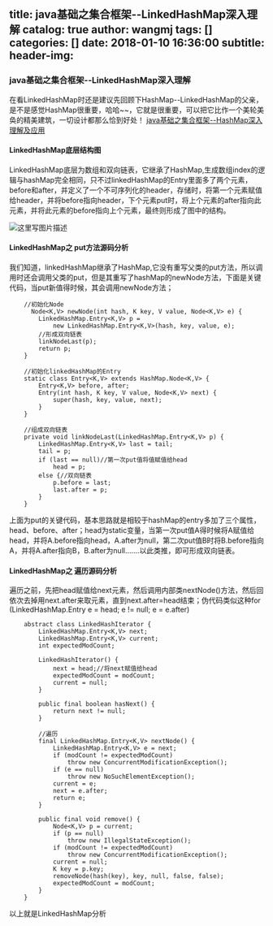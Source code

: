 title: java基础之集合框架--LinkedHashMap深入理解
catalog: true
author: wangmj
tags: []
categories: []
date: 2018-01-10 16:36:00
subtitle:
header-img:
---
### java基础之集合框架--LinkedHashMap深入理解
在看LinkedHashMap时还是建议先回顾下HashMap--LinkedHashMap的父亲，是不是感觉HashMap很重要，哈哈~~，它就是很重要，可以把它比作一个美轮美奂的精美建筑，一切设计都那么恰到好处！
[ java基础之集合框架--HashMap深入理解及应用](http://blog.csdn.net/wmj765/article/details/78427680)

#### LinkedHashMap底层结构图
LinkedHashMap底层为数组和双向链表，它继承了HashMap,生成数组index的逻辑与hashMap完全相同，只不过linkedHashMap的Entry里面多了两个元素，before和after，并定义了一个不可序列化的header，存储时，将第一个元素赋值给header，并将before指向header，下个元素put时，将上个元素的after指向此元素，并将此元素的before指向上个元素，最终则形成了图中的结构。

![这里写图片描述](http://img.blog.csdn.net/20171117161131083?watermark/2/text/aHR0cDovL2Jsb2cuY3Nkbi5uZXQvd21qNzY1/font/5a6L5L2T/fontsize/400/fill/I0JBQkFCMA==/dissolve/70/gravity/SouthEast)


#### LinkedHashMap之 put方法源码分析
我们知道，linkedHashMap继承了HashMap,它没有重写父类的put方法，所以调用时还会调用父类的put，但是其重写了hashMap的newNode方法，下面是关键代码，当put新值得时候，其会调用newNode方法；

```
	//初始化Node
      Node<K,V> newNode(int hash, K key, V value, Node<K,V> e) {
        LinkedHashMap.Entry<K,V> p =
            new LinkedHashMap.Entry<K,V>(hash, key, value, e);
        //形成双向链表
        linkNodeLast(p);
        return p;
    }

	//初始化linkedHashMap的Entry
    static class Entry<K,V> extends HashMap.Node<K,V> {
        Entry<K,V> before, after;
        Entry(int hash, K key, V value, Node<K,V> next) {
            super(hash, key, value, next);
        }
    }

	//组成双向链表
    private void linkNodeLast(LinkedHashMap.Entry<K,V> p) {
        LinkedHashMap.Entry<K,V> last = tail;
        tail = p;
        if (last == null)//第一次put值将值赋值给head
            head = p;
        else {//双向链表
            p.before = last;
            last.after = p;
        }
    }
```

上面为put的关键代码，基本思路就是相较于hashMap的entry多加了三个属性，head、before、after；head为static变量，当第一次put值A得时候将A赋值给head，并将A.before指向head，A.after为null，第二次put值B时将B.before指向A，并将A.after指向B，B.after为null.......以此类推，即可形成双向链表。

#### LinkedHashMap之 遍历源码分析

遍历之前，先把head赋值给next元素，然后调用内部类nextNode()方法，然后回依次去掉用next.after来取元素，直到next.after=head结束；伪代码类似这种for (LinkedHashMap.Entry e = head; e != null; e = e.after)

```
    abstract class LinkedHashIterator {
        LinkedHashMap.Entry<K,V> next;
        LinkedHashMap.Entry<K,V> current;
        int expectedModCount;

        LinkedHashIterator() {
            next = head;//将next赋值给head
            expectedModCount = modCount;
            current = null;
        }

        public final boolean hasNext() {
            return next != null;
        }

		//遍历
        final LinkedHashMap.Entry<K,V> nextNode() {
            LinkedHashMap.Entry<K,V> e = next;
            if (modCount != expectedModCount)
                throw new ConcurrentModificationException();
            if (e == null)
                throw new NoSuchElementException();
            current = e;
            next = e.after;
            return e;
        }

        public final void remove() {
            Node<K,V> p = current;
            if (p == null)
                throw new IllegalStateException();
            if (modCount != expectedModCount)
                throw new ConcurrentModificationException();
            current = null;
            K key = p.key;
            removeNode(hash(key), key, null, false, false);
            expectedModCount = modCount;
        }
    }
```

以上就是LinkedHashMap分析